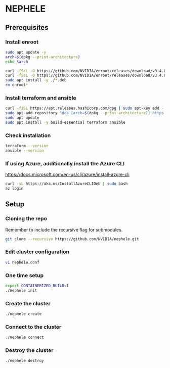 # NEPHELE

## Prerequisites

### Install enroot
```bash
sudo apt update -y
arch=$(dpkg --print-architecture)
echo $arch

curl -fSsL -O https://github.com/NVIDIA/enroot/releases/download/v3.4.0/enroot_3.4.0-1_${arch}.deb
curl -fSsL -O https://github.com/NVIDIA/enroot/releases/download/v3.4.0/enroot+caps_3.4.0-1_${arch}.deb
sudo apt install -y ./*.deb
rm enroot*
```

### Install terraform and ansible
```bash
curl -fsSL https://apt.releases.hashicorp.com/gpg | sudo apt-key add -
sudo apt-add-repository "deb [arch=$(dpkg --print-architecture)] https://apt.releases.hashicorp.com $(lsb_release -cs) main"
sudo apt update
sudo apt install -y build-essential terraform ansible
```

### Check installation
```bash
terraform --version
ansible --version
```

### If using Azure, additionally install the Azure CLI
https://docs.microsoft.com/en-us/cli/azure/install-azure-cli
```bash
curl -sL https://aka.ms/InstallAzureCLIDeb | sudo bash
az login
```


## Setup

### Cloning the repo
Remember to include the recursive flag for submodules.
```bash
git clone --recursive https://github.com/NVIDIA/nephele.git
```

### Edit cluster configuration
```bash
vi nephele.conf
```

### One time setup
```bash
export CONTAINERIZED_BUILD=1
./nephele init
```

### Create the cluster
```bash
./nephele create
```

### Connect to the cluster
```bash
./nephele connect
```

### Destroy the cluster
```bash
./nephele destroy
```
